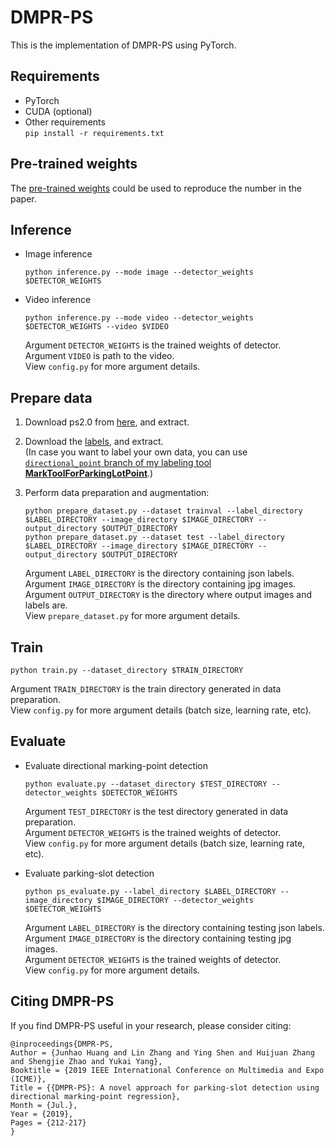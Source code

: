 # DMPR-PS

This is the implementation of DMPR-PS using PyTorch.

## Requirements

* PyTorch
* CUDA (optional)
* Other requirements  
    `pip install -r requirements.txt`

## Pre-trained weights

The [pre-trained weights](https://drive.google.com/open?id=1OuyF8bGttA11-CKJ4Mj3dYAl5q4NL5IT) could be used to reproduce the number in the paper.

## Inference

* Image inference

    ```(shell)
    python inference.py --mode image --detector_weights $DETECTOR_WEIGHTS
    ```

* Video inference

    ```(shell)
    python inference.py --mode video --detector_weights $DETECTOR_WEIGHTS --video $VIDEO
    ```

    Argument `DETECTOR_WEIGHTS` is the trained weights of detector.  
    Argument `VIDEO` is path to the video.  
    View `config.py` for more argument details.

## Prepare data

1. Download ps2.0 from [here](https://cslinzhang.github.io/deepps/), and extract.
2. Download the [labels](https://drive.google.com/open?id=1o6yXxc3RjIs6r01LtwMS_zH91Tk9BFRB), and extract.  
(In case you want to label your own data, you can use [`directional_point` branch of my labeling tool **MarkToolForParkingLotPoint**](https://github.com/Teoge/MarkToolForParkingLotPoint/tree/directional_point).)
3. Perform data preparation and augmentation:

    ```(shell)
    python prepare_dataset.py --dataset trainval --label_directory $LABEL_DIRECTORY --image_directory $IMAGE_DIRECTORY --output_directory $OUTPUT_DIRECTORY
    python prepare_dataset.py --dataset test --label_directory $LABEL_DIRECTORY --image_directory $IMAGE_DIRECTORY --output_directory $OUTPUT_DIRECTORY
    ```

    Argument `LABEL_DIRECTORY` is the directory containing json labels.  
    Argument `IMAGE_DIRECTORY` is the directory containing jpg images.  
    Argument `OUTPUT_DIRECTORY` is the directory where output images and labels are.  
    View `prepare_dataset.py` for more argument details.

## Train

```(shell)
python train.py --dataset_directory $TRAIN_DIRECTORY
```

Argument `TRAIN_DIRECTORY` is the train directory generated in data preparation.  
View `config.py` for more argument details (batch size, learning rate, etc).

## Evaluate

* Evaluate directional marking-point detection

    ```(shell)
    python evaluate.py --dataset_directory $TEST_DIRECTORY --detector_weights $DETECTOR_WEIGHTS
    ```

    Argument `TEST_DIRECTORY` is the test directory generated in data preparation.  
    Argument `DETECTOR_WEIGHTS` is the trained weights of detector.  
    View `config.py` for more argument details (batch size, learning rate, etc).

* Evaluate parking-slot detection

    ```(shell)
    python ps_evaluate.py --label_directory $LABEL_DIRECTORY --image_directory $IMAGE_DIRECTORY --detector_weights $DETECTOR_WEIGHTS
    ```

    Argument `LABEL_DIRECTORY` is the directory containing testing json labels.  
    Argument `IMAGE_DIRECTORY` is the directory containing testing jpg images.  
    Argument `DETECTOR_WEIGHTS` is the trained weights of detector.  
    View `config.py` for more argument details.

## Citing DMPR-PS

If you find DMPR-PS useful in your research, please consider citing:

```()
@inproceedings{DMPR-PS,
Author = {Junhao Huang and Lin Zhang and Ying Shen and Huijuan Zhang and Shengjie Zhao and Yukai Yang},
Booktitle = {2019 IEEE International Conference on Multimedia and Expo (ICME)},
Title = {{DMPR-PS}: A novel approach for parking-slot detection using directional marking-point regression},
Month = {Jul.},
Year = {2019},
Pages = {212-217}
}
```
